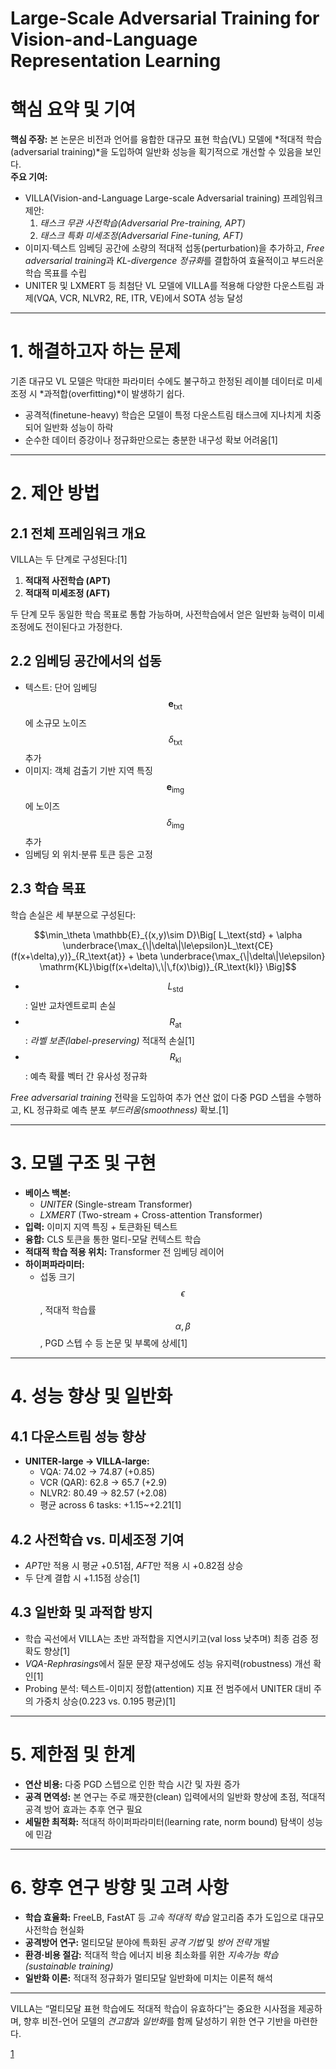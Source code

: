 # Large-Scale Adversarial Training for Vision-and-Language Representation Learning

# 핵심 요약 및 기여

**핵심 주장:** 본 논문은 비전과 언어를 융합한 대규모 표현 학습(VL) 모델에 *적대적 학습(adversarial training)*을 도입하여 일반화 성능을 획기적으로 개선할 수 있음을 보인다.  
**주요 기여:**  
- VILLA(Vision-and-Language Large-scale Adversarial training) 프레임워크 제안:  
  1) *태스크 무관 사전학습(Adversarial Pre-training, APT)*  
  2) *태스크 특화 미세조정(Adversarial Fine-tuning, AFT)*  
- 이미지·텍스트 임베딩 공간에 소량의 적대적 섭동(perturbation)을 추가하고, *Free adversarial training*과 *KL-divergence 정규화*를 결합하여 효율적이고 부드러운 학습 목표를 수립  
- UNITER 및 LXMERT 등 최첨단 VL 모델에 VILLA를 적용해 다양한 다운스트림 과제(VQA, VCR, NLVR2, RE, ITR, VE)에서 SOTA 성능 달성

***

# 1. 해결하고자 하는 문제

기존 대규모 VL 모델은 막대한 파라미터 수에도 불구하고 한정된 레이블 데이터로 미세조정 시 *과적합(overfitting)*이 발생하기 쉽다.  
- 공격적(finetune-heavy) 학습은 모델이 특정 다운스트림 태스크에 지나치게 치중되어 일반화 성능이 하락  
- 순수한 데이터 증강이나 정규화만으로는 충분한 내구성 확보 어려움[1]

***

# 2. 제안 방법

## 2.1 전체 프레임워크 개요  
VILLA는 두 단계로 구성된다:[1]
1. **적대적 사전학습 (APT)**  
2. **적대적 미세조정 (AFT)**  

두 단계 모두 동일한 학습 목표로 통합 가능하며, 사전학습에서 얻은 일반화 능력이 미세조정에도 전이된다고 가정한다.

## 2.2 임베딩 공간에서의 섭동  
- 텍스트: 단어 임베딩 $$ \mathbf{e}_\text{txt} $$에 소규모 노이즈 $$ \delta_\text{txt} $$ 추가  
- 이미지: 객체 검출기 기반 지역 특징 $$ \mathbf{e}_\text{img} $$에 노이즈 $$ \delta_\text{img} $$ 추가  
- 임베딩 외 위치·분류 토큰 등은 고정

## 2.3 학습 목표  
학습 손실은 세 부분으로 구성된다:  

```math
\min_\theta \mathbb{E}_{(x,y)\sim D}\Big[ 
L_\text{std} 
+ \alpha \underbrace{\max_{\|\delta\|\le\epsilon}L_\text{CE}(f(x+\delta),y)}_{R_\text{at}}
+ \beta \underbrace{\max_{\|\delta\|\le\epsilon} \mathrm{KL}\big(f(x+\delta)\,\|\,f(x)\big)}_{R_\text{kl}}
\Big]
```

- $$L_\text{std}$$: 일반 교차엔트로피 손실  
- $$R_\text{at}$$: *라벨 보존(label-preserving)* 적대적 손실[1]
- $$R_\text{kl}$$: 예측 확률 벡터 간 유사성 정규화  

*Free adversarial training* 전략을 도입하여 추가 연산 없이 다중 PGD 스텝을 수행하고, KL 정규화로 예측 분포 *부드러움(smoothness)* 확보.[1]

***

# 3. 모델 구조 및 구현

- **베이스 백본:**  
  - *UNITER* (Single-stream Transformer)  
  - *LXMERT* (Two-stream + Cross-attention Transformer)  
- **입력:** 이미지 지역 특징 + 토큰화된 텍스트  
- **융합:** CLS 토큰을 통한 멀티-모달 컨텍스트 학습  
- **적대적 학습 적용 위치:** Transformer 전 임베딩 레이어  
- **하이퍼파라미터:**  
  - 섭동 크기 $$\epsilon$$, 적대적 학습률 $$\alpha,\beta$$, PGD 스텝 수 등 논문 및 부록에 상세[1]

***

# 4. 성능 향상 및 일반화

## 4.1 다운스트림 성능 향상  
- **UNITER-large → VILLA-large:**  
  - VQA: 74.02 → 74.87 (+0.85)  
  - VCR (QAR): 62.8 → 65.7 (+2.9)  
  - NLVR2: 80.49 → 82.57 (+2.08)  
  - 평균 across 6 tasks: +1.15~+2.21[1]

## 4.2 사전학습 vs. 미세조정 기여  
- *APT*만 적용 시 평균 +0.51점, *AFT*만 적용 시 +0.82점 상승  
- 두 단계 결합 시 +1.15점 상승[1]

## 4.3 일반화 및 과적합 방지  
- 학습 곡선에서 VILLA는 초반 과적합을 지연시키고(val loss 낮추며) 최종 검증 정확도 향상[1]
- *VQA-Rephrasings*에서 질문 문장 재구성에도 성능 유지력(robustness) 개선 확인[1]
- Probing 분석: 텍스트-이미지 정합(attention) 지표 전 범주에서 UNITER 대비 주의 가중치 상승(0.223 vs. 0.195 평균)[1]

***

# 5. 제한점 및 한계

- **연산 비용:** 다중 PGD 스텝으로 인한 학습 시간 및 자원 증가  
- **공격 면역성:** 본 연구는 주로 깨끗한(clean) 입력에서의 일반화 향상에 초점, 적대적 공격 방어 효과는 추후 연구 필요  
- **세밀한 최적화:** 적대적 하이퍼파라미터(learning rate, norm bound) 탐색이 성능에 민감

***

# 6. 향후 연구 방향 및 고려 사항

- **학습 효율화:** FreeLB, FastAT 등 *고속 적대적 학습* 알고리즘 추가 도입으로 대규모 사전학습 현실화  
- **공격방어 연구:** 멀티모달 분야에 특화된 *공격 기법* 및 *방어 전략* 개발  
- **환경·비용 절감:** 적대적 학습 에너지 비용 최소화를 위한 *지속가능 학습(sustainable training)*  
- **일반화 이론:** 적대적 정규화가 멀티모달 일반화에 미치는 이론적 해석

***

VILLA는 “멀티모달 표현 학습에도 적대적 학습이 유효하다”는 중요한 시사점을 제공하며, 향후 비전-언어 모델의 *견고함*과 *일반화*를 함께 달성하기 위한 연구 기반을 마련한다.

[1](https://ppl-ai-file-upload.s3.amazonaws.com/web/direct-files/attachments/65988149/449f2555-2c3b-408b-b0d0-3eb3241759f4/2006.06195v2.pdf)
